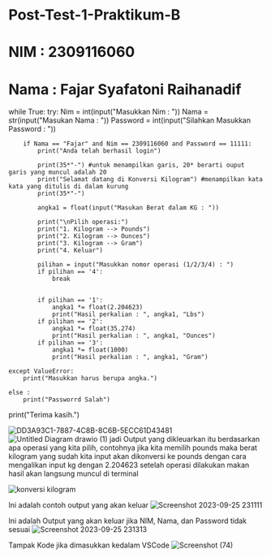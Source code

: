 # Post-Test-1-Praktikum-B
# NIM : 2309116060
# Nama : Fajar Syafatoni Raihanadif
while True: 
    try:
        Nim = int(input("Masukkan Nim : "))
        Nama = str(input("Masukan Nama : "))
        Password = int(input("Silahkan Masukkan Password : "))

        if Nama == "Fajar" and Nim == 2309116060 and Password == 11111:
            print("Anda telah berhasil login")

            print(35*"-") #untuk menampilkan garis, 20* berarti ouput garis yang muncul adalah 20
            print("Selamat datang di Konversi Kilogram") #menampilkan kata kata yang ditulis di dalam kurung
            print(35*"-")
            
            angka1 = float(input("Masukan Berat dalam KG : "))
            
            print("\nPilih operasi:")       
            print("1. Kilogram --> Pounds")
            print("2. Kilogram --> Ounces")
            print("3. Kilogram --> Gram")
            print("4. Keluar")

            pilihan = input("Masukkan nomor operasi (1/2/3/4) : ") 
            if pilihan == '4':
                break

        
            if pilihan == '1':
                angka1 *= float(2.204623) 
                print("Hasil perkalian : ", angka1, "Lbs") 
            if pilihan == '2':
                angka1 *= float(35.274) 
                print("Hasil perkalian : ", angka1, "Ounces") 
            if pilihan == '3':
                angka1 *= float(1000) 
                print("Hasil perkalian : ", angka1, "Gram") 

    except ValueError: 
        print("Masukkan harus berupa angka.")

    else :
        print("Passworrd Salah")

print("Terima kasih.") 

![DD3A93C1-7887-4C8B-8C6B-5ECC61D43481](https://github.com/fjarsra/Post-Test-1-Praktikum-B/assets/144713730/a26214cf-e775-4c9a-8195-d8edcb196e24)
![Untitled Diagram drawio (1)](https://github.com/fjarsra/Post-Test-1-Praktikum-B/assets/144713730/bb2e467a-0d09-4008-8279-878b7e153f5e)
jadi Output yang dikleuarkan itu berdasarkan apa operasi yang kita pilih, contohnya jika kita memilih pounds maka berat 
kilogram yang sudah kita input akan dikonversi ke pounds dengan cara mengalikan input kg dengan 2.204623 setelah operasi dilakukan makan hasil akan langsung muncul di terminal

![konversi kilogram](https://github.com/fjarsra/Post-Test-1-Praktikum-B/assets/144713730/5d5c63a6-ff82-4497-a3b9-ec0335ebe72e)

Ini adalah contoh output yang akan keluar
![Screenshot 2023-09-25 231111](https://github.com/fjarsra/Post-Test-1-Praktikum-B/assets/144713730/031b50d0-620a-4f53-828e-4ba2cf909e59)


Ini adalah Output yang akan keluar jika NIM, Nama, dan Password tidak sesuai
![Screenshot 2023-09-25 231313](https://github.com/fjarsra/Post-Test-1-Praktikum-B/assets/144713730/f93b1f03-48d1-4580-9d2c-42c895c76429)




Tampak Kode jika dimasukkan kedalam VSCode
![Screenshot (74)](https://github.com/fjarsra/Post-Test-1-Praktikum-B/assets/144713730/847062ca-9b4a-41c1-ab03-fb85788d2043)







